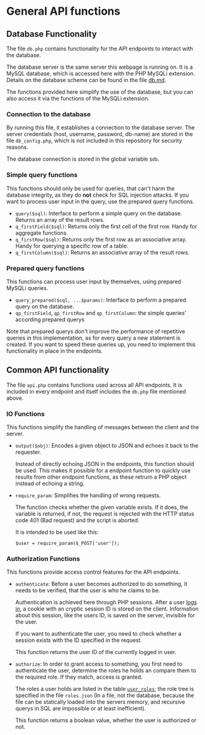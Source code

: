 # General API functions



## Database Functionality
The file `db.php` contains functionality for the API endpoints to interact with the database.

The database server is the same server this webpage is running on. It is a MySQL database,
which is accessed here with the PHP MySQLi extension.
Details on the database scheme can be found in the file [db.md](db.md).

The functions provided here simplify the use of the database, but you can also access it via
the functions of the MySQLi extension.


### Connection to the database
By running this file, it establishes a connection to the database server.
The server credentials (host, username, password, db-name) are stored in the file `db_config.php`,
which is not included in this repository for security reasons.

The database connection is stored in the global variable `$db`.


### Simple query functions
This functions should only be used for queries, that can't harm the database integrity, as they
do **not** check for SQL injection attacks. If you want to process user input in the query, use
the prepared query functions.

*	`query($sql)`: Interface to perform a simple query on the database. Returns an array of the result rows.
*	`q_firstField($sql)`: Returns only the first cell of the first row. Handy for aggregate functions.
*	`q_firstRow($sql)`: Returns only the first row as an associative array. Handy for querying a specific row of a table.
*	`q_firstColumn($sql)`: Returns an associative array of the result rows.


### Prepared query functions
This functions can process user input by themselves, using prepared MySQLi queries.

*	`query_prepared($sql, ...$params)`: Interface to perform a prepared query on the database.
*	`qp_firstField`, `qp_firstRow` and `qp_firstColumn`: the simple queries' according prepared querys

Note that prepared querys don't improve the performance of repetitive queries in this implementation,
as for every query a new statement is created. If you want to speed these queries up, you need to implement
this functionality in place in the endpoints.



## Common API functionality
The file `api.php` contains functions used across all API endpoints. It is included in every
endpoint and itself includes the `db.php` file mentioned above.


### IO Functions
This functions simplify the handling of messages between the client and the server.

*	`output($obj)`: Encodes a given object to JSON and echoes it back to the requester.

	Instead of directly echoing JSON in the endpoints, this function should be used. This makes it
	possible for a endpoint function to quickly use results from other endpoint functions, as these
	retrurn a PHP object instead of echoing a string.

*	`require_param`: Simplifies the handling of wrong requests.

	The function checks whether the	given variable exists. If it does, the variable is returned,
	if not, the request is rejected	with the HTTP status code 401 (Bad request) and the script is aborted.

	It is intended to be used like this:
	```
	$user = require_param($_POST['user']);
	```


### Authorization Functions
This functions provide access control features for the API endpoints.

*	`authenticate`: Before a user becomes authorized to do something, it needs to be verified,
	that the user is who he claims to be.

	Authentication is achieved here through PHP sessions. After a user [logs in](./user.md), a
	cookie with an cryptic session ID is stored on the client. Information about this session,
	like the users ID, is saved on the server, invisible for the user.

	If you want to authenticate the user, you need to check whether a session exists with the
	ID specified in the request.

	This function returns the user ID of the currently logged in user.

*	`authorize`: In order to grant access to something, you first need to authenticate the user,
	determine the roles he holds an compare them to the required role. If they match, access is
	granted.

	The roles a user holds are listed in the table [`user_roles`](db.md); the role tree is specified
	in the file `roles.json` (In a file, not the database, because the file can be statically loaded
	into the servers memory, and recursive querys in SQL are impossible or at least inefficient).

	This function returns a boolean value, whether the user is authorized or not.
